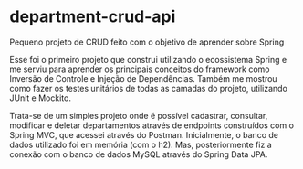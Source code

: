 # department-crud-api
Pequeno projeto de CRUD feito com o objetivo de aprender sobre Spring

Esse foi o primeiro projeto que construi utilizando o ecossistema Spring e me serviu para aprender os principais conceitos do framework como Inversão de Controle e Injeção de Dependências. Também me mostrou como fazer os testes unitários de todas as camadas do projeto, utilizando JUnit e Mockito.

Trata-se de um simples projeto onde é possível cadastrar, consultar, modificar e deletar departamentos através de endpoints construídos com o Spring MVC, que acessei através do Postman.
Inicialmente, o banco de dados utilizado foi em memória (com o h2). Mas, posteriormente fiz a conexão com o banco de dados MySQL através do Spring Data JPA.

